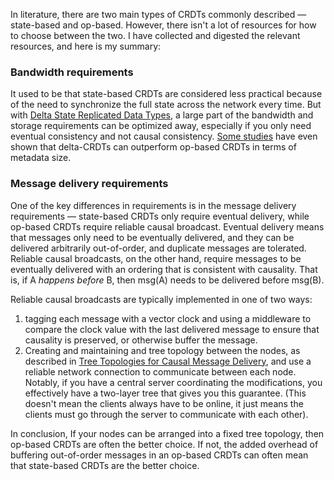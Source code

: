 In literature, there are two main types of CRDTs commonly described — state-based and op-based. However, there isn't a lot of resources for how to choose between the two. I have collected and digested the relevant resources, and here is my summary:
### Bandwidth requirements
It used to be that state-based CRDTs are considered less practical because of the need to synchronize the full state across the network every time. But with [Delta State Replicated Data Types](https://arxiv.org/pdf/1603.01529.pdf), a large part of the bandwidth and storage requirements can be optimized away, especially if you only need eventual consistency and not causal consistency. [Some studies](https://arxiv.org/pdf/1803.02750.pdf) have even shown that delta-CRDTs can outperform op-based CRDTs in terms of metadata size.
### Message delivery requirements
One of the key differences in requirements is in the message delivery requirements — state-based CRDTs only require eventual delivery, while op-based CRDTs require reliable causal broadcast. Eventual delivery means that messages only need to be eventually delivered, and they can be delivered arbitrarily out-of-order, and duplicate messages are tolerated. Reliable causal broadcasts, on the other hand, require messages to be eventually delivered with an ordering that is consistent with causality. That is, if A *happens before* B, then msg(A) needs to be delivered before msg(B).

Reliable causal broadcasts are typically implemented in one of two ways:
1. tagging each message with a vector clock and using a middleware to compare the clock value with the last delivered message to ensure that causality is preserved, or otherwise buffer the message.
2. Creating and maintaining and tree topology between the nodes, as described in [Tree Topologies for Causal Message Delivery](https://www.doc.ic.ac.uk/~scb12/publications/splashws17ageremain-p2-p-bdc7425-34082-final.pdf), and use a reliable network connection to communicate between each node. Notably, if you have a central server coordinating the modifications, you effectively have a two-layer tree that gives you this guarantee. (This doesn't mean the clients always have to be online, it just means the clients must go through the server to communicate with each other).

In conclusion, If your nodes can be arranged into a fixed tree topology, then op-based CRDTs are often the better choice. If not, the added overhead of buffering out-of-order messages in an op-based CRDTs can often mean that state-based CRDTs are the better choice.
